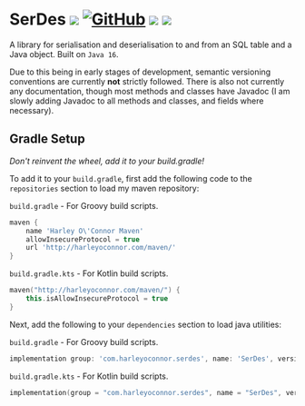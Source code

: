 # SerDes ![](https://img.shields.io/badge/Java-16-green) [![GitHub](https://img.shields.io/github/license/Harleyoc1/SerDes)](./LICENSE) ![](https://img.shields.io/github/workflow/status/Harleyoc1/SerDes/Java%20CI%20with%20Gradle) [![](https://img.shields.io/github/v/tag/Harleyoc1/SerDes)](https://github.com/Harleyoc1/SerDes/releases)
A library for serialisation and deserialisation to and from an SQL table and a Java object. Built on `Java 16`.

Due to this being in early stages of development, semantic versioning conventions are currently **not** strictly followed. There is also not currently any documentation, though most methods and classes have Javadoc (I am slowly adding Javadoc to all methods and classes, and fields where necessary).

## Gradle Setup
*Don't reinvent the wheel, add it to your build.gradle!*

To add it to your `build.gradle`, first add the following code to the `repositories` section to load my maven repository:

`build.gradle` - For Groovy build scripts.
```groovy
maven {
    name 'Harley O\'Connor Maven'
    allowInsecureProtocol = true
    url 'http://harleyoconnor.com/maven/'
}
```

`build.gradle.kts` - For Kotlin build scripts.
```kotlin
maven("http://harleyoconnor.com/maven/") {
    this.isAllowInsecureProtocol = true
}
```

Next, add the following to your `dependencies` section to load java utilities:

`build.gradle` - For Groovy build scripts.
```groovy
implementation group: 'com.harleyoconnor.serdes', name: 'SerDes', version: '0.0.6'
```

`build.gradle.kts` - For Kotlin build scripts.
```kotlin
implementation(group = "com.harleyoconnor.serdes", name = "SerDes", version = "0.0.6")
```
